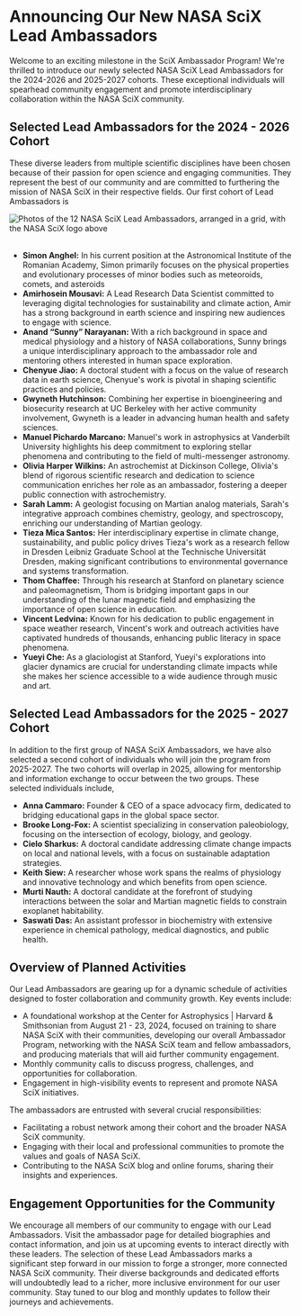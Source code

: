 # Announcing Our New NASA SciX Lead Ambassadors 
 
Welcome to an exciting milestone in the SciX Ambassador Program! We're thrilled to introduce our newly selected NASA SciX Lead Ambassadors for the 2024-2026 and 2025-2027 cohorts. These exceptional individuals will spearhead community engagement and promote interdisciplinary collaboration within the NASA SciX community.
 
## Selected Lead Ambassadors for the 2024 - 2026 Cohort 

These diverse leaders from multiple scientific disciplines have been chosen because of their passion for open science and engaging communities. They represent the best of our community and are committed to furthering the mission of NASA SciX in their respective fields. Our first cohort of Lead Ambassadors is

<div class="text-center">
    <img class="img-thumbnail" alt="Photos of the 12 NASA SciX Lead Ambassadors, arranged in a grid, with the NASA SciX logo above" src="{{ site.baseurl }}/blog/images/leadambassador_gridphoto.png" />
</div>
<br>

- **Simon Anghel:** In his current position at the Astronomical Institute of the Romanian Academy, Simon primarily focuses on the physical properties and evolutionary processes of minor bodies such as meteoroids, comets, and asteroids
- **Amirhosein Mousavi:** A Lead Research Data Scientist  committed to leveraging digital technologies for sustainability and climate action, Amir has a strong background in earth science and inspiring new audiences to engage with science. 
- **Anand “Sunny” Narayanan:** With a rich background in space and medical physiology and a history of NASA collaborations, Sunny brings a unique interdisciplinary approach to the ambassador role and mentoring others interested in human space exploration. 
- **Chenyue Jiao:** A doctoral student with a focus on the value of research data in earth science, Chenyue's work is pivotal in shaping scientific practices and policies. 
- **Gwyneth Hutchinson:** Combining her expertise in bioengineering and biosecurity research at UC Berkeley with her active community involvement, Gwyneth is a leader in advancing human health and safety sciences. 
- **Manuel Pichardo Marcano:** Manuel's work in astrophysics at Vanderbilt University highlights his deep commitment to exploring stellar phenomena and contributing to the field of multi-messenger astronomy.
- **Olivia Harper Wilkins:** An astrochemist at Dickinson College, Olivia's blend of rigorous scientific research and dedication to science communication enriches her role as an ambassador, fostering a deeper public connection with astrochemistry.
- **Sarah Lamm:** A geologist focusing on Martian analog materials, Sarah's integrative approach combines chemistry, geology, and spectroscopy, enriching our understanding of Martian geology. 
- **Tieza Mica Santos:** Her interdisciplinary expertise in climate change, sustainability, and public policy drives Tieza's work as a research fellow in Dresden Leibniz Graduate School at the Technische Universität Dresden, making significant contributions to environmental governance and systems transformation.
- **Thom Chaffee:** Through his research at Stanford on planetary science and paleomagnetism, Thom is bridging important gaps in our understanding of the lunar magnetic field and emphasizing the importance of open science in education. 
- **Vincent Ledvina:** Known for his dedication to public engagement in space weather research, Vincent's work and outreach activities have captivated hundreds of thousands, enhancing public literacy in space phenomena. 
- **Yueyi Che:** As a glaciologist at Stanford, Yueyi's explorations into glacier dynamics are crucial for understanding climate impacts while she makes her science accessible to a wide audience through music and art.

## Selected Lead Ambassadors for the 2025 - 2027 Cohort 

In addition to the first group of NASA SciX Ambassadors, we have also selected a second cohort of individuals who will join the program from 2025-2027.  The two cohorts will overlap in 2025, allowing for mentorship and information exchange to occur between the two groups. These selected individuals include, 

- **Anna Cammaro:** Founder & CEO of a space advocacy firm, dedicated to bridging educational gaps in the global space sector. 
- **Brooke Long-Fox:** A scientist specializing in conservation paleobiology, focusing on the intersection of ecology, biology, and geology.
- **Cielo Sharkus:** A doctoral candidate addressing climate change impacts on local and national levels, with a focus on sustainable adaptation strategies.
- **Keith Siew:** A researcher whose work spans the realms of physiology and innovative technology and which benefits from open science. 
- **Murti Nauth:** A doctoral candidate at the forefront of studying interactions between the solar and Martian magnetic fields to constrain exoplanet habitability. 
- **Saswati Das:** An assistant professor in biochemistry with extensive experience in chemical pathology, medical diagnostics, and public health. 

## Overview of Planned Activities
 
Our Lead Ambassadors are gearing up for a dynamic schedule of activities designed to foster collaboration and community growth. Key events include:
 
- A foundational workshop at the Center for Astrophysics \| Harvard & Smithsonian from August 21 - 23, 2024, focused on training to share NASA SciX with their communities, developing our overall Ambassador Program, networking with the NASA SciX team and fellow ambassadors, and producing materials that will aid further community engagement. 
- Monthly community calls to discuss progress, challenges, and opportunities for collaboration.
- Engagement in high-visibility events to represent and promote NASA SciX initiatives.

The ambassadors are entrusted with several crucial responsibilities:

- Facilitating a robust network among their cohort and the broader NASA SciX community.
- Engaging with their local and professional communities to promote the values and goals of NASA SciX.
- Contributing to the NASA SciX blog and online forums, sharing their insights and experiences.

## Engagement Opportunities for the Community
 
We encourage all members of our community to engage with our Lead Ambassadors. Visit the ambassador page for detailed biographies and contact information, and join us at upcoming events to interact directly with these leaders.
The selection of these Lead Ambassadors marks a significant step forward in our mission to forge a stronger, more connected NASA SciX community. Their diverse backgrounds and dedicated efforts will undoubtedly lead to a richer, more inclusive environment for our user community. Stay tuned to our blog and monthly updates to follow their journeys and achievements.
